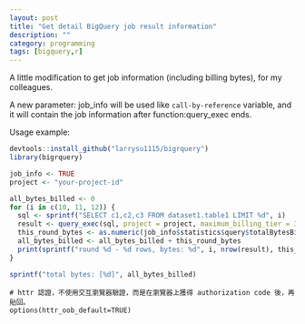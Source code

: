 ```yaml
---
layout: post
title: "Get detail BigQuery job result information"
description: ""
category: programming
tags: [bigquery,r]
---
```


A little modification to get job information (including billing bytes), for my colleagues.

A new parameter: job_info will be used like `call-by-reference` variable, and it will contain the job information after function:query_exec ends.

Usage example:

~~~R
devtools::install_github("larrysu1115/bigrquery")
library(bigrquery)

job_info <- TRUE
project <- "your-project-id"

all_bytes_billed <- 0
for (i in c(10, 11, 12)) {
  sql <- sprintf("SELECT c1,c2,c3 FROM dataset1.table1 LIMIT %d", i)
  result <- query_exec(sql, project = project, maximum_billing_tier = 3, job_info = job_info)
  this_round_bytes <- as.numeric(job_info$statistics$query$totalBytesBilled)
  all_bytes_billed <- all_bytes_billed + this_round_bytes
  print(sprintf("round %d - %d rows, bytes: %d", i, nrow(result), this_round_bytes))
}

sprintf("total bytes: [%d]", all_bytes_billed)
~~~

```
# httr 認證，不使用交互瀏覽器驗證，而是在瀏覽器上獲得 authorization code 後，再貼回。
options(httr_oob_default=TRUE)
```
